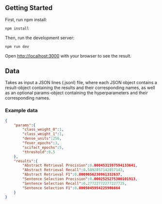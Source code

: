 ## Getting Started

First, run npm install:

```bash
npm install
```

Then, run the development server:

```bash
npm run dev
```

Open [http://localhost:3000](http://localhost:3000) with your browser to see the result.


## Data

Takes as input a JSON lines (.jsonl) file, where each JSON object contains a result-object containing the results and their corresponding names, as well as an optional params-object containing the hyperparameters and their corresponding names.

### Example data

```json
{
    "params":{
        "class_weight_0":1,
        "class_weight_1":1,
        "dense_units":256,
        "fever_epochs":3,
        "scifact_epochs":5,
        "threshold":0.5
    },
    "results":{
        "Abstract Retrieval Precision":0.0004531597594133641,
        "Abstract Retrieval Recall":0.5892857142857143,
        "Abstract Retrieval F1":0.0009056230961332637,
        "Sentence Selection Precision":0.0002525275300101913,
        "Sentence Selection Recall":0.27722772277227725,
        "Sentence Selection F1":0.0005045954225986664
    }
}
```
